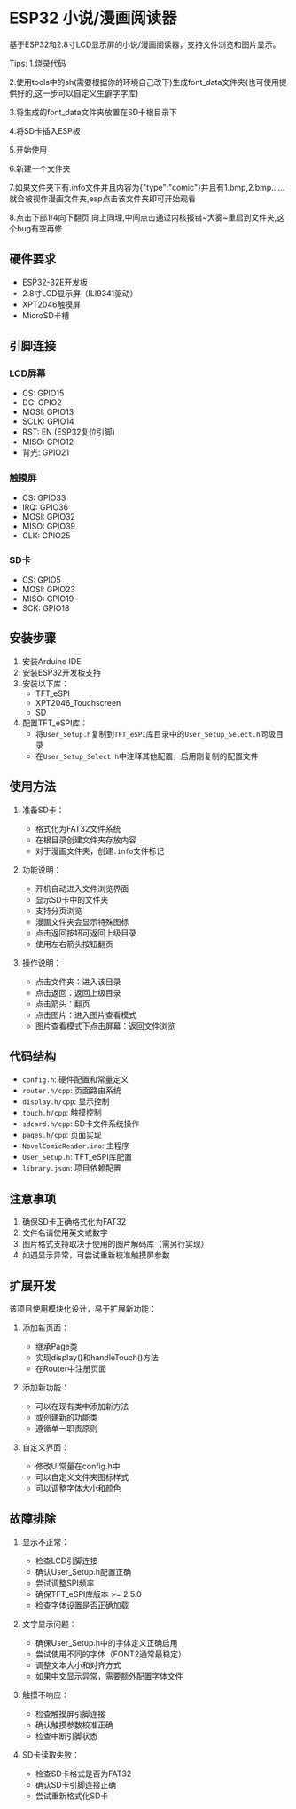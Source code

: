 # ESP32 小说/漫画阅读器

基于ESP32和2.8寸LCD显示屏的小说/漫画阅读器，支持文件浏览和图片显示。

Tips:
1.烧录代码

2.使用tools中的sh(需要根据你的环境自己改下)生成font_data文件夹(也可使用提供好的,这一步可以自定义生僻字字库)

3.将生成的font_data文件夹放置在SD卡根目录下

4.将SD卡插入ESP板

5.开始使用

6.新建一个文件夹

7.如果文件夹下有.info文件并且内容为{"type":"comic"}并且有1.bmp,2.bmp......就会被视作漫画文件夹,esp点击该文件夹即可开始观看

8.点击下部1/4向下翻页,向上同理,中间点击通过内核报错~大雾~重启到文件夹,这个bug有空再修

## 硬件要求

- ESP32-32E开发板
- 2.8寸LCD显示屏（ILI9341驱动）
- XPT2046触摸屏
- MicroSD卡槽

## 引脚连接

### LCD屏幕
- CS: GPIO15
- DC: GPIO2
- MOSI: GPIO13
- SCLK: GPIO14
- RST: EN (ESP32复位引脚)
- MISO: GPIO12
- 背光: GPIO21

### 触摸屏
- CS: GPIO33
- IRQ: GPIO36
- MOSI: GPIO32
- MISO: GPIO39
- CLK: GPIO25

### SD卡
- CS: GPIO5
- MOSI: GPIO23
- MISO: GPIO19
- SCK: GPIO18

## 安装步骤

1. 安装Arduino IDE
2. 安装ESP32开发板支持
3. 安装以下库：
   - TFT_eSPI
   - XPT2046_Touchscreen
   - SD
4. 配置TFT_eSPI库：
   - 将`User_Setup.h`复制到`TFT_eSPI`库目录中的`User_Setup_Select.h`同级目录
   - 在`User_Setup_Select.h`中注释其他配置，启用刚复制的配置文件

## 使用方法

1. 准备SD卡：
   - 格式化为FAT32文件系统
   - 在根目录创建文件夹存放内容
   - 对于漫画文件夹，创建`.info`文件标记

2. 功能说明：
   - 开机自动进入文件浏览界面
   - 显示SD卡中的文件夹
   - 支持分页浏览
   - 漫画文件夹会显示特殊图标
   - 点击返回按钮可返回上级目录
   - 使用左右箭头按钮翻页

3. 操作说明：
   - 点击文件夹：进入该目录
   - 点击返回：返回上级目录
   - 点击箭头：翻页
   - 点击图片：进入图片查看模式
   - 图片查看模式下点击屏幕：返回文件浏览

## 代码结构

- `config.h`: 硬件配置和常量定义
- `router.h/cpp`: 页面路由系统
- `display.h/cpp`: 显示控制
- `touch.h/cpp`: 触摸控制
- `sdcard.h/cpp`: SD卡文件系统操作
- `pages.h/cpp`: 页面实现
- `NovelComicReader.ino`: 主程序
- `User_Setup.h`: TFT_eSPI库配置
- `library.json`: 项目依赖配置

## 注意事项

1. 确保SD卡正确格式化为FAT32
2. 文件名请使用英文或数字
3. 图片格式支持取决于使用的图片解码库（需另行实现）
4. 如遇显示异常，可尝试重新校准触摸屏参数

## 扩展开发

该项目使用模块化设计，易于扩展新功能：

1. 添加新页面：
   - 继承Page类
   - 实现display()和handleTouch()方法
   - 在Router中注册页面

2. 添加新功能：
   - 可以在现有类中添加新方法
   - 或创建新的功能类
   - 遵循单一职责原则

3. 自定义界面：
   - 修改UI常量在config.h中
   - 可以自定义文件夹图标样式
   - 可以调整字体大小和颜色

## 故障排除

1. 显示不正常：
   - 检查LCD引脚连接
   - 确认User_Setup.h配置正确
   - 尝试调整SPI频率
   - 确保TFT_eSPI库版本 >= 2.5.0
   - 检查字体设置是否正确加载

2. 文字显示问题：
   - 确保User_Setup.h中的字体定义正确启用
   - 尝试使用不同的字体（FONT2通常最稳定）
   - 调整文本大小和对齐方式
   - 如果中文显示异常，需要额外配置字体文件

2. 触摸不响应：
   - 检查触摸屏引脚连接
   - 确认触摸参数校准正确
   - 检查中断引脚状态

3. SD卡读取失败：
   - 检查SD卡格式是否为FAT32
   - 确认SD卡引脚连接正确
   - 尝试重新格式化SD卡

